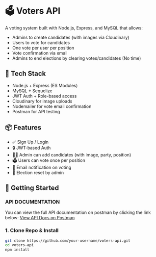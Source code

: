 # 🗳️ Voters API

A voting system built with Node.js, Express, and MySQL that allows:
- Admins to create candidates (with images via Cloudinary)
- Users to vote for candidates
- One vote per user per position
- Vote confirmation via email
- Admins to end elections by clearing votes/candidates (No time)

## 🔧 Tech Stack
- Node.js + Express (ES Modules)
- MySQL + Sequelize
- JWT Auth + Role-based access
- Cloudinary for image uploads
- Nodemailer for vote email confirmation
- Postman for API testing

## 📦 Features
- ✅ Sign Up / Login 
- 🔒 JWT-based Auth
- 🧑‍⚖️ Admin can add candidates (with image, party, position)
- 🗳️ Users can vote once per position
- 📧 Email notification on voting
- 🧹 Election reset by admin

## 🚀 Getting Started

### API DOCUMENTATION

You can view the full API documentation on postman by clicking the link below:
[View API Docs on Postman](https://documenter.getpostman.com/view/44828221/2sB2xEB8rY)

### 1. Clone Repo & Install
```bash
git clone https://github.com/your-username/voters-api.git
cd voters-api
npm install
